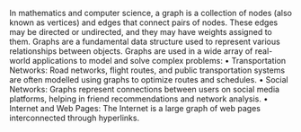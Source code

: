 In mathematics and computer science, a graph is a collection of nodes (also known as vertices) and edges that connect pairs of nodes. These edges may be directed or undirected, and they may have weights assigned to them. Graphs are a fundamental data structure used to represent various relationships between objects. Graphs are used in a wide array of real-world applications to model and solve complex problems:
•	Transportation Networks: Road networks, flight routes, and public transportation systems are often modelled using graphs to optimize routes and schedules.
•	Social Networks: Graphs represent connections between users on social media platforms, helping in friend recommendations and network analysis.
•	Internet and Web Pages: The Internet is a large graph of web pages interconnected through hyperlinks.
